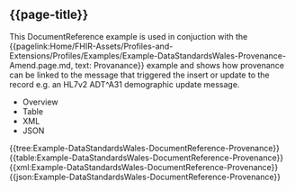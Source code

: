 ## {{page-title}}
This DocumentReference example is used in conjuction with the {{pagelink:Home/FHIR-Assets/Profiles-and-Extensions/Profiles/Examples/Example-DataStandardsWales-Provenance-Amend.page.md, text: Provanance}} example and shows how provenance can be linked to the message that triggered the insert or update to the record e.g. an HL7v2 ADT^A31 demographic update message.

<div class="tab-wrap">
  <ul class="tab-head">
    <li class="tablink" onclick="openCity(this,'tabtree')" data-target="tabtree">
      Overview
    </li>
    <li class="tablink" onclick="openCity(this,'tabtable')" data-target="tabtable">
      Table
    </li>
    <li class="tablink tab-active" onclick="openCity(this,'tabxml')" data-target="tabxml">
      XML
    </li>    
    <li class="tablink" onclick="openCity(this,'tabjson')" data-target="tabjson">
      JSON
    </li>    
  </ul>
  <div class="tab-main">
    <div id="tabtree" class="tabcontent">
      {{tree:Example-DataStandardsWales-DocumentReference-Provenance}}
    </div>
    <div id="tabtable" class="tabcontent">
      {{table:Example-DataStandardsWales-DocumentReference-Provenance}}
    </div>       
    <div id="tabxml" class="tabcontent active">      
      {{xml:Example-DataStandardsWales-DocumentReference-Provenance}}
    </div>
    <div id="tabjson" class="tabcontent">
      {{json:Example-DataStandardsWales-DocumentReference-Provenance}}
    </div>        
  </div>
</div>